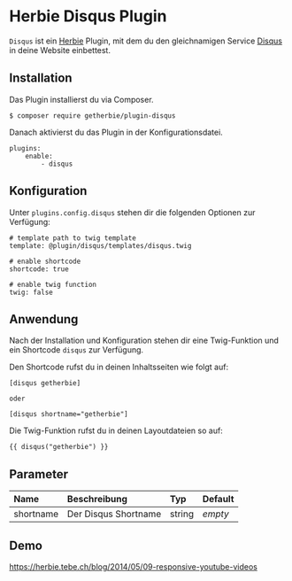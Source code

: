 # Herbie Disqus Plugin

`Disqus` ist ein [Herbie](http://github.com/getherbie/herbie) Plugin, mit dem du den gleichnamigen Service 
[Disqus](http://www.disqus.com) in deine Website einbettest.


## Installation

Das Plugin installierst du via Composer.

	$ composer require getherbie/plugin-disqus

Danach aktivierst du das Plugin in der Konfigurationsdatei.

    plugins:
        enable:
            - disqus


## Konfiguration

Unter `plugins.config.disqus` stehen dir die folgenden Optionen zur Verfügung:

    # template path to twig template
    template: @plugin/disqus/templates/disqus.twig

    # enable shortcode
    shortcode: true

    # enable twig function    
    twig: false


## Anwendung

Nach der Installation und Konfiguration stehen dir eine Twig-Funktion und ein Shortcode `disqus` zur Verfügung.

Den Shortcode rufst du in deinen Inhaltsseiten wie folgt auf:

    [disqus getherbie]
    
    oder
    
    [disqus shortname="getherbie"]
    
    
Die Twig-Funktion rufst du in deinen Layoutdateien so auf:

    {{ disqus("getherbie") }}


## Parameter

Name        | Beschreibung                          | Typ       | Default
:---------- | :------------------------------------ | :-------- | :------
shortname   | Der Disqus Shortname                  | string    |  *empty*


## Demo

<https://herbie.tebe.ch/blog/2014/05/09-responsive-youtube-videos>

